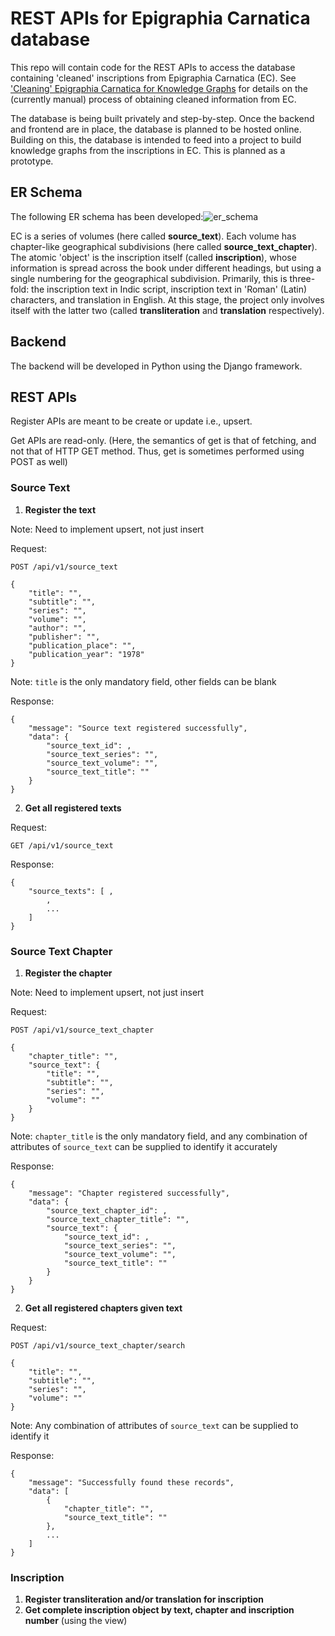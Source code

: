 # REST APIs for Epigraphia Carnatica database

This repo will contain code for the REST APIs to access the database containing 'cleaned' inscriptions from Epigraphia Carnatica (EC). See ['Cleaning' Epigraphia Carnatica for Knowledge Graphs](https://github.com/ShreyasKolpe/epigraphia-data-cleaning) for details on the (currently manual) process of obtaining cleaned information from EC.

The database is being built privately and step-by-step. Once the backend and frontend are in place, the database is planned to be hosted online. Building on this, the database is intended to feed into a project to build knowledge graphs from the inscriptions in EC. This is planned as a prototype.

## ER Schema

The following ER schema has been developed:![er_schema](https://user-images.githubusercontent.com/13967444/163443220-3d36cb1a-63f4-43e0-9938-d8afbe544c8f.svg)

EC is a series of volumes (here called **source_text**). Each volume has chapter-like geographical subdivisions (here called **source_text_chapter**). The atomic 'object' is the inscription itself (called **inscription**), whose information is spread across the book under different headings, but using a single numbering for the geographical subdivision. Primarily, this is three-fold: the inscription text in Indic script, inscription text in 'Roman' (Latin) characters, and translation in English. At this stage, the project only involves itself with the latter two (called **transliteration** and **translation** respectively).

## Backend

The backend will be developed in Python using the Django framework.

## REST APIs

Register APIs are meant to be create or update i.e., upsert.


Get APIs are read-only. (Here, the semantics of get is that of fetching, and not that of HTTP GET method. Thus, get is sometimes performed using POST as well)

### Source Text

1. **Register the text**

Note: Need to implement upsert, not just insert

Request:

```
POST /api/v1/source_text

{
	"title": "",
    "subtitle": "",
    "series": "",
    "volume": "",
	"author": "",
    "publisher": "",
    "publication_place": "",
	"publication_year": "1978"
}
```

Note: `title` is the only mandatory field, other fields can be blank

Response:

```
{
    "message": "Source text registered successfully",
    "data": {
        "source_text_id": ,
        "source_text_series": "",
        "source_text_volume": "",
        "source_text_title": ""
    }
}
```

2. **Get all registered texts**

Request:

```
GET /api/v1/source_text
```

Response:

```
{
    "source_texts": [ ,
        ,
        ...
    ]
}
```


### Source Text Chapter

1. **Register the chapter**

Note: Need to implement upsert, not just insert

Request:

```
POST /api/v1/source_text_chapter

{
	"chapter_title": "",
	"source_text": {
		"title": "",
        "subtitle": "",
        "series": "",
		"volume": ""
	}
}
```

Note: `chapter_title` is the only mandatory field, and any combination of attributes of `source_text` can be supplied to identify it accurately 

Response:

```
{
    "message": "Chapter registered successfully",
    "data": {
        "source_text_chapter_id": ,
        "source_text_chapter_title": "",
        "source_text": {
            "source_text_id": ,
            "source_text_series": "",
            "source_text_volume": "",
            "source_text_title": ""
        }
    }
}
```

2. **Get all registered chapters given text**


Request:

```
POST /api/v1/source_text_chapter/search

{
	"title": "",
    "subtitle": "",
    "series": "",
	"volume": ""
}
```

Note: Any combination of attributes of `source_text` can be supplied to identify it

Response:

```
{
    "message": "Successfully found these records",
    "data": [
        {
            "chapter_title": "",
            "source_text_title": ""
        },
        ...
    ]
}
```

### Inscription

1. **Register transliteration and/or translation for inscription**
2. **Get complete inscription object by text, chapter and inscription number** (using the view)
